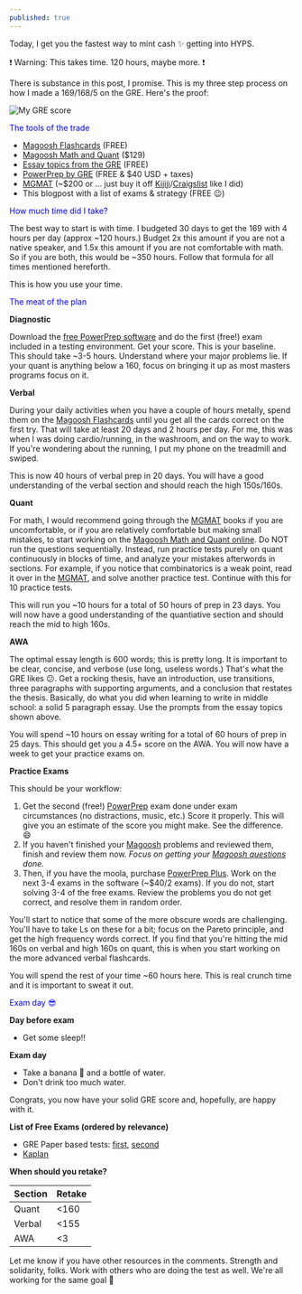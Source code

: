 ```yaml
---
published: true
---
```

Today, I get you the fastest way to mint cash :sparkles: getting into HYPS.

:exclamation: Warning: This takes time. 120 hours, maybe more. :exclamation:

There is substance in this post, I promise. This is my three step process on how I made a 169/168/5 on the GRE. Here's the proof:

![My GRE score](https://i.imgur.com/8tmIAQm.png)

<span style="color:blue">The tools of the trade</span>

- [Magoosh Flashcards](https://gre.magoosh.com/flashcards/vocabulary) (FREE)
- [Magoosh Math and Quant](https://gre.magoosh.com/plans) ($129)
- [Essay topics from the GRE](https://www.ets.org/gre/revised_general/prepare/analytical_writing/issue/pool) (FREE)
- [PowerPrep by GRE](https://www.ets.org/gre/revised_general/prepare/powerprep/) (FREE & $40 USD + taxes)
- [MGMAT](https://www.amazon.ca/Complete-GMAT-Strategy-Guide-Set/dp/1941234100/ref=asc_df_1941234100/?tag=googleshopc0c-20&linkCode=df0&hvadid=292996645836&hvpos=1o1&hvnetw=g&hvrand=14512839492580413724&hvpone=&hvptwo=&hvqmt=&hvdev=c&hvdvcmdl=&hvlocint=&hvlocphy=9061009&hvtargid=pla-406475559775&psc=1) (~$200 or ... just buy it off [Kijiji](https://www.kijiji.ca/)/[Craigslist](https://craigslist.org/) like I did)
- This blogpost with a list of exams & strategy (FREE :wink:)

<span style="color:blue">How much time did I take?</span>

The best way to start is with time. I budgeted 30 days to get the 169 with 4 hours per day (approx ~120 hours.) Budget 2x this amount if you are not a native speaker, and 1.5x this amount if you are not comfortable with math. So if you are both, this would be ~350 hours. Follow that formula for all times mentioned hereforth.

This is how you use your time.

<span style="color:blue">The meat of the plan</span>

**Diagnostic**

Download the [free PowerPrep software](https://www.ets.org/gre/revised_general/prepare/powerprep/) and do the first (free!) exam included in a testing environment. Get your score. This is your baseline. This should take ~3-5 hours. Understand where your major problems lie. If your quant is anything below a 160, focus on bringing it up as most masters programs focus on it.

**Verbal**

During your daily activities when you have a couple of hours metally, spend them on the [Magoosh Flashcards](https://gre.magoosh.com/flashcards/vocabulary) until you get all the cards correct on the first try. That will take at least 20 days and 2 hours per day. For me, this was when I was doing cardio/running, in the washroom, and on the way to work. If you're wondering about the running, I put my phone on the treadmill and swiped.

This is now 40 hours of verbal prep in 20 days. You will have a good understanding of the verbal section and should reach the high 150s/160s.

**Quant**

For math, I would recommend going through the [MGMAT](https://www.amazon.ca/Complete-GMAT-Strategy-Guide-Set/dp/1941234100/ref=asc_df_1941234100/?tag=googleshopc0c-20&linkCode=df0&hvadid=292996645836&hvpos=1o1&hvnetw=g&hvrand=14512839492580413724&hvpone=&hvptwo=&hvqmt=&hvdev=c&hvdvcmdl=&hvlocint=&hvlocphy=9061009&hvtargid=pla-406475559775&psc=1) books if you are uncomfortable, or if you are relatively comfortable but making small mistakes, to start working on the [Magoosh Math and Quant online](https://gre.magoosh.com/plans). Do NOT run the questions sequentially. Instead, run practice tests purely on quant continuously in blocks of time, and analyze your mistakes afterwords in sections. For example, if you notice that combinatorics is a weak point, read it over in the [MGMAT](https://www.amazon.ca/Complete-GMAT-Strategy-Guide-Set/dp/1941234100/ref=asc_df_1941234100/?tag=googleshopc0c-20&linkCode=df0&hvadid=292996645836&hvpos=1o1&hvnetw=g&hvrand=14512839492580413724&hvpone=&hvptwo=&hvqmt=&hvdev=c&hvdvcmdl=&hvlocint=&hvlocphy=9061009&hvtargid=pla-406475559775&psc=1), and solve another practice test. Continue with this for 10 practice tests.

This will run you ~10 hours for a total of 50 hours of prep in 23 days. You will now have a good understanding of the quantiative section and should reach the mid to high 160s.

**AWA**

The optimal essay length is 600 words; this is pretty long. It is important to be clear, concise, and verbose (use long, useless words.) That's what the GRE likes :confused:. Get a rocking thesis, have an introduction, use transitions, three paragraphs with supporting arguments, and a conclusion that restates the thesis. Basically, do what you did when learning to write in middle school: a solid 5 paragraph essay. Use the prompts from the essay topics shown above.
  
You will spend ~10 hours on essay writing for a total of 60 hours of prep in 25 days. This should get you a 4.5+ score on the AWA. You will now have a week to get your practice exams on.
  
**Practice Exams**
  
This should be your workflow:

1. Get the second (free!) [PowerPrep](https://www.ets.org/gre/revised_general/prepare/powerprep/) exam done under exam circumstances (no distractions, music, etc.) Score it properly. This will give you an estimate of the score you might make. See the difference. :smile:
2. If you haven't finished your [Magoosh](https://gre.magoosh.com/plans) problems and reviewed them, finish and review them now. _Focus on getting your [Magoosh questions](https://gre.magoosh.com/plans) done._
3. Then, if you have the moola, purchase [PowerPrep Plus](https://www.ets.org/gre/revised_general/prepare/powerprep/). Work on the next 3-4 exams in the software (~$40/2 exams). If you do not, start solving 3-4 of the free exams. Review the problems you do not get correct, and resolve them in random order.
  
You'll start to notice that some of the more obscure words are challenging. You'll have to take Ls on these for a bit; focus on the Pareto principle, and get the high frequency words correct. If you find that you're hitting the mid 160s on verbal and high 160s on quant, this is when you start working on the more advanced verbal flashcards.
  
You will spend the rest of your time ~60 hours here. This is real crunch time and it is important to sweat it out.

<span style="color:blue">Exam day :sunglasses:</span>

**Day before exam**
  
- Get some sleep!!

**Exam day**

- Take a banana :banana: and a bottle of water.
- Don't drink too much water.
  
Congrats, you now have your solid GRE score and, hopefully, are happy with it.
    
**List of Free Exams (ordered by relevance)**

- GRE Paper based tests: [first](https://www.ets.org/s/gre/pdf/practice_book_GRE_pb_revised_general_test.pdf), [second](http://web.archive.org/web/20110605194015/http://www.ets.org/s/gre/pdf/practice_book_GRE_pb_revised_general_test.pdf)
- [Kaplan](https://www.kaptest.com/gre/free/gre-practice-test-options)

**When should you retake?**

| Section | Retake |
|---------|--------|
| Quant   | <160   |
| Verbal  | <155   |
| AWA     | <3     |


Let me know if you have other resources in the comments. Strength and solidarity, folks. Work with others who are doing the test as well. We're all working for the same goal :muscle:
